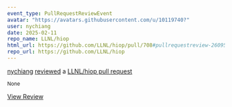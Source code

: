 ```yaml
---
event_type: PullRequestReviewEvent
avatar: "https://avatars.githubusercontent.com/u/10119740?"
user: nychiang
date: 2025-02-11
repo_name: LLNL/hiop
html_url: https://github.com/LLNL/hiop/pull/708#pullrequestreview-2609585426
repo_url: https://github.com/LLNL/hiop
---
```


<a href='https://github.com/nychiang' target='_blank'>nychiang</a> <a href='https://github.com/LLNL/hiop/pull/708#pullrequestreview-2609585426' target='_blank'>reviewed</a> a <a href='https://github.com/LLNL/hiop/pull/708' target='_blank'>LLNL/hiop pull request</a>

<small>None</small>

<a href='https://github.com/LLNL/hiop/pull/708#pullrequestreview-2609585426' target='_blank'>View Review</a>